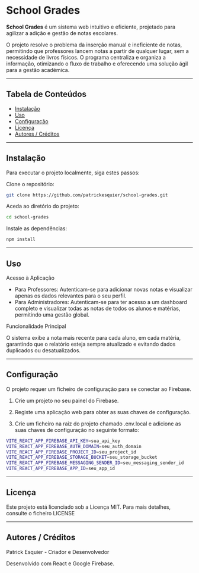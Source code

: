 # School Grades

**School Grades** é um sistema web intuitivo e eficiente, projetado para agilizar a adição e gestão de notas escolares.

O projeto resolve o problema da inserção manual e ineficiente de notas, permitindo que professores lancem notas a partir de qualquer lugar, sem a necessidade de livros físicos. O programa centraliza e organiza a informação, otimizando o fluxo de trabalho e oferecendo uma solução ágil para a gestão académica.

---

## Tabela de Conteúdos
- [Instalação](#instalação)
- [Uso](#uso)
- [Configuração](#configuração)
- [Licença](#licença)
- [Autores / Créditos](#autores--créditos)

---

## Instalação
Para executar o projeto localmente, siga estes passos:

Clone o repositório:
```bash
git clone https://github.com/patrickesquier/school-grades.git
````

Aceda ao diretório do projeto:

```bash
cd school-grades
```

Instale as dependências:

```bash
npm install
```

---

## Uso

Acesso à Aplicação

* Para Professores: Autenticam-se para adicionar novas notas e visualizar apenas os dados relevantes para o seu perfil.
* Para Administradores: Autenticam-se para ter acesso a um dashboard completo e visualizar todas as notas de todos os alunos e matérias, permitindo uma gestão global.

Funcionalidade Principal

O sistema exibe a nota mais recente para cada aluno, em cada matéria, garantindo que o relatório esteja sempre atualizado e evitando dados duplicados ou desatualizados.

---

## Configuração

O projeto requer um ficheiro de configuração para se conectar ao Firebase.

1. Crie um projeto no seu painel do Firebase.

2. Registe uma aplicação web para obter as suas chaves de configuração.

3. Crie um ficheiro na raiz do projeto chamado .env.local e adicione as suas chaves de configuração no seguinte formato:

```bash
VITE_REACT_APP_FIREBASE_API_KEY=sua_api_key
VITE_REACT_APP_FIREBASE_AUTH_DOMAIN=seu_auth_domain
VITE_REACT_APP_FIREBASE_PROJECT_ID=seu_project_id
VITE_REACT_APP_FIREBASE_STORAGE_BUCKET=seu_storage_bucket
VITE_REACT_APP_FIREBASE_MESSAGING_SENDER_ID=seu_messaging_sender_id
VITE_REACT_APP_FIREBASE_APP_ID=seu_app_id
```
---

## Licença

Este projeto está licenciado sob a Licença MIT.
Para mais detalhes, consulte o ficheiro LICENSE

---

## Autores / Créditos

Patrick Esquier - Criador e Desenvolvedor

Desenvolvido com React e Google Firebase.


